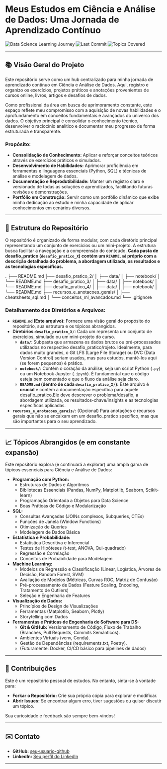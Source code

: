 # Meus Estudos em Ciência e Análise de Dados: Uma Jornada de Aprendizado Contínuo

![Data Science Learning Journey](https://img.shields.io/badge/Status-Em%20Progresso-blue?style=for-the-badge&logo=github)
![Last Commit](https://img.shields.io/github/last-commit/leomeduna/data-analytics-playground/main?style=for-the-badge&label=Última%20Atualização)
![Topics Covered](https://img.shields.io/badge/Tópicos-Python%2C%20SQL%2C%20Estatística%2C%20ML%2C%20Visualização-informational?style=for-the-badge)

---

## 📚 Visão Geral do Projeto

Este repositório serve como um hub centralizado para minha jornada de aprendizado contínuo em Ciência e Análise de Dados. Aqui, registro e organizo os exercícios, projetos práticos e anotações provenientes de cursos online, livros, artigos e desafios de dados.

Como profissional da área em busca de aprimoramento constante, este espaço reflete meu compromisso com a aquisição de novas habilidades e o aprofundamento em conceitos fundamentais e avançados do universo dos dados. O objetivo principal é consolidar o conhecimento técnico, desenvolver o raciocínio analítico e documentar meu progresso de forma estruturada e transparente.

### Propósito:

* **Consolidação de Conhecimento:** Aplicar e reforçar conceitos teóricos através de exercícios práticos e simulados.
* **Desenvolvimento de Habilidades:** Aprimorar proficiência em ferramentas e linguagens essenciais (Python, SQL) e técnicas de análise e modelagem de dados.
* **Documentação e Reprodutibilidade:** Manter um registro claro e versionado de todas as soluções e aprendizados, facilitando futuras revisões e demonstrações.
* **Portfólio em Construção:** Servir como um portfólio dinâmico que exibe minha dedicação ao estudo e minha capacidade de aplicar conhecimentos em cenários diversos.

---

## 📂 Estrutura do Repositório

O repositório é organizado de forma modular, com cada diretório principal representando um conjunto de exercícios ou um mini-projeto. A estrutura busca facilitar a navegação e a compreensão do conteúdo. **Cada pasta de desafio_pratico (`desafio_pratico_X`) contém um `README.md` próprio com a descrição detalhada do problema, a abordagem utilizada, os resultados e as tecnologias específicas.**

.
├── README.md
├── desafio_pratico_2/
│   ├── data/
│   ├── notebook/
│   └── README.md
├── desafio_pratico_3/
│   ├── data/
│   ├── notebook/
│   └── README.md
├── desafio_pratico_4/
│   ├── data/
│   ├── notebook/
│   └── README.md
├── recursos_e_anotacoes_gerais/
│   ├── cheatsheets_sql.md
│   └── conceitos_ml_avancados.md
└── .gitignore


### Detalhamento dos Diretórios e Arquivos:

* **`README.md` (Este arquivo):** Fornece uma visão geral do propósito do repositório, sua estrutura e os tópicos abrangidos.
* **Diretórios `desafio_pratico_X/`**: Cada um representa um conjunto de exercícios, simulado ou um mini-projeto do curso.
    * **`data/`**: Subpasta que armazena os dados brutos ou pré-processados utilizados no respectivo desafio_pratico/rojeto. Idealmente, para dados muito grandes, o Git LFS (Large File Storage) ou DVC (Data Version Control) seriam usados, mas para estudos, mantê-los aqui (se forem pequenos) é prático.
    * **`notebook/`**: Contém o coração da análise, seja um script Python (`.py`) ou um Notebook Jupyter (`.ipynb`). É fundamental que o código esteja bem comentado e que o fluxo da análise seja claro.
    * **`README.md` (dentro de cada `desafio_pratico_X/`):** Este arquivo é **crucial** e contém a documentação específica para aquele desafio_pratico.Ele deve descrever o problema/desafio, a abordagem utilizada, os resultados-chave/insights e as tecnologias específicas aplicadas.
* **`recursos_e_anotacoes_gerais/`**: (Opcional) Para anotações e recursos gerais que não se encaixam em um desafio_pratico specífico, mas que são importantes para o seu aprendizado.

---

## 📈 Tópicos Abrangidos (e em constante expansão)

Este repositório explora (e continuará a explorar) uma ampla gama de tópicos essenciais para Ciência e Análise de Dados:

* **Programação com Python:**
    * Estruturas de Dados e Algoritmos
    * Bibliotecas Essenciais (Pandas, NumPy, Matplotlib, Seaborn, Scikit-learn)
    * Programação Orientada a Objetos para Data Science
    * Boas Práticas de Código e Modularização
* **SQL:**
    * Consultas Avançadas (JOINs complexos, Subqueries, CTEs)
    * Funções de Janela (Window Functions)
    * Otimização de Queries
    * Modelagem de Dados Básica
* **Estatística e Probabilidade:**
    * Estatística Descritiva e Inferencial
    * Testes de Hipóteses (t-test, ANOVA, Qui-quadrado)
    * Regressão e Correlação
    * Conceitos de Probabilidade para Modelagem
* **Machine Learning:**
    * Modelos de Regressão e Classificação (Linear, Logística, Árvores de Decisão, Random Forest, SVM)
    * Avaliação de Modelos (Métricas, Curvas ROC, Matriz de Confusão)
    * Pré-processamento de Dados (Feature Scaling, Encoding, Tratamento de Outliers)
    * Seleção e Engenharia de Features
* **Visualização de Dados:**
    * Princípios de Design de Visualizações
    * Ferramentas (Matplotlib, Seaborn, Plotly)
    * Storytelling com Dados
* **Ferramentas e Práticas de Engenharia de Software para DS:**
    * **Git & GitHub:** Versionamento de Código, Fluxo de Trabalho (Branches, Pull Requests, Commits Semânticos).
    * Ambientes Virtuais (venv, Conda).
    * Gestão de Dependências (requirements.txt, Poetry).
    * (Futuramente: Docker, CI/CD básico para pipelines de dados)

---

## 🤝 Contribuições

Este é um repositório pessoal de estudos. No entanto, sinta-se à vontade para:

* **Forkar o Repositório:** Crie sua própria cópia para explorar e modificar.
* **Abrir Issues:** Se encontrar algum erro, tiver sugestões ou quiser discutir um tópico.

Sua curiosidade e feedback são sempre bem-vindos!

---

## ✉️ Contato

* **GitHub:** [seu-usuario-github](https://github.com/leomeduna)
* **LinkedIn:** [Seu perfil do LinkedIn](https://www.linkedin.com/in/leonardo-meduna)

---

